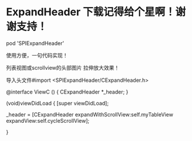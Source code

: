 # ExpandHeader  下载记得给个星啊！谢谢支持！

pod 'SPIExpandHeader'

使用方便，一句代码实现！

列表视图或scrollview的头部图片 拉伸放大效果！

导入头文件#import <SPIExpandHeader/CExpandHeader.h>

@interface ViewC () { CExpandHeader *_header; }

(void)viewDidLoad { [super viewDidLoad];

_header = [CExpandHeader expandWithScrollView:self.myTableView expandView:self.cycleScrollView];

}
